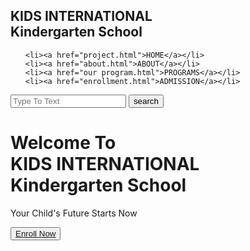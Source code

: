 <!DOCTYPE html>
<html lang="en">
<head>
    <meta charset="UTF-8">
    <meta http-equiv="X-UA-Compatible" content="IE=edge">
    <meta name="viewport" content="width=device-width, initial-scale=1.0">
    <title>Home Page</title>
    <link rel="stylesheet" href="projectstyle.css">
</head>
<body>
    <div class="Main">
        <div class="navbar">
            <div class="icon">
<h2 class="logo"> KIDS INTERNATIONAL <br> <SPan>Kindergarten School</SPan></h2>
 </div>
 <div class="menu">
<ul>

    <li><a href="project.html">HOME</a></li>
    <li><a href="about.html">ABOUT</a></li>
    <li><a href="our program.html">PROGRAMS</a></li>
    <li><a href="enrollment.html">ADMISSION</a></li>
    
</ul>
</div>
<div class="search">
    <input class="srch" type="search" name="" placeholder="Type To Text">
    <a href=""> <button class="btn">search</button></a>
</div>
        </div>
<div class="content">
    <h1> Welcome To <br> <span>KIDS  INTERNATIONAL</span> <br>Kindergarten School</h1>
    <p class="par">Your Child's Future Starts Now</p>
    <button class="cn"> <a href="enrollment.html">Enroll Now</a></button>
</div>
    </div>
</body>
</html>
